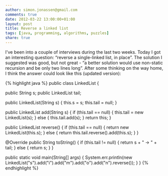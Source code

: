 ```yaml
---
author: simon.jonassen@gmail.com
comments: true
date: 2012-03-22 13:00:00+01:00
layout: post
title: Reverse a linked list
tags: [java, programming, algorithms, puzzles]
share: true
---
```

I've been into a couple of interviews during the last two weeks. Today I got an interesting question: “reverse a single-linked list, in place”. The solution I suggested was good, but not great - “a better solution would use non-static recursion and be only two lines long”. After some thinking on the way home, I think the answer could look like this (updated version):

{% highlight java %}
public class LinkedList {

  public String s;
  public LinkedList tail;

  public LinkedList(String s) {
    this.s = s;
    this.tail = null;
  }

  public LinkedList add(String s) {
    if (this.tail == null) {
      this.tail = new LinkedList(s);
    } else {
      this.tail.add(s);
    }
    return this;
  }

  public LinkedList reverse() {
    if (this.tail == null) {
      return new LinkedList(this.s);
    } else {
      return this.tail.reverse().add(this.s);
    }
  }

  @Override
  public String toString() {
    if (this.tail != null) {
      return s + " -> " + tail;
    } else {
      return s;
    }
  }

  public static void main(String[] args) {
    System.err.println(new LinkedList("s").add("i").add("m").add("o").add("n").reverse());
  }
}
{% endhighlight %}
